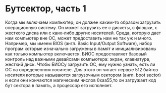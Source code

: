 
# Бутсектор, часть 1

Когда мы включаем компьютер, он должен каким-то образом загрузить операционную систему. Он может загрузить ее с дискеты, с флэшки, с жесткого диска или с каих-либо других носителей.
Среда, которую дает нам компьютер вне ОС, может предоставить нам не так уж и много. Например, мы имеем BIOS (англ. Basic Input/Output Software), набор програм которые изначально загружены в памят и инициализированы как только компьютер включается. БИОС предоставляет базовый контроль над важными девайсами компьютера: экран, клавиатура, жесткий диск.
Чтобы БИОСу загрузить ОС, ему нужно узнать, есть ли ОС на определенном носителе. Для этого он читает первые 512 байтов носителя которые называются загрузочным сектором (англ. boot sector) и если они кончаются магическим числов 0xaa55,то он загружает код бут сектора в память, а процессор его исполняет.

